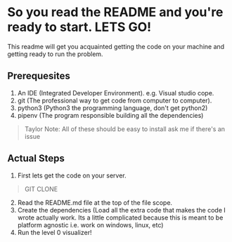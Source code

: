 # So you read the README and you're ready to start. LETS GO!

This readme will get you acquainted getting the code on your machine and getting ready to run the problem.

## Prerequesites 
1. An IDE (Integrated Developer Environment). e.g. Visual studio cope. 
2. git (The professional way to get code from computer to computer).
3. python3 (Python3 the programming language, don't get python2)
4. pipenv (The program responsible building all the dependencies)
> Taylor Note: All of these should be easy to install ask me if there's an issue

## Actual Steps
1. First lets get the code on your server.
> GIT CLONE
2. Read the README.md file at the top of the file scope.
3. Create the dependencies (Load all the extra code that makes the code I wrote actually work. Its a little complicated because this is meant to be platform agnostic i.e. work on windows, linux, etc)
4. Run the level 0 visualizer!